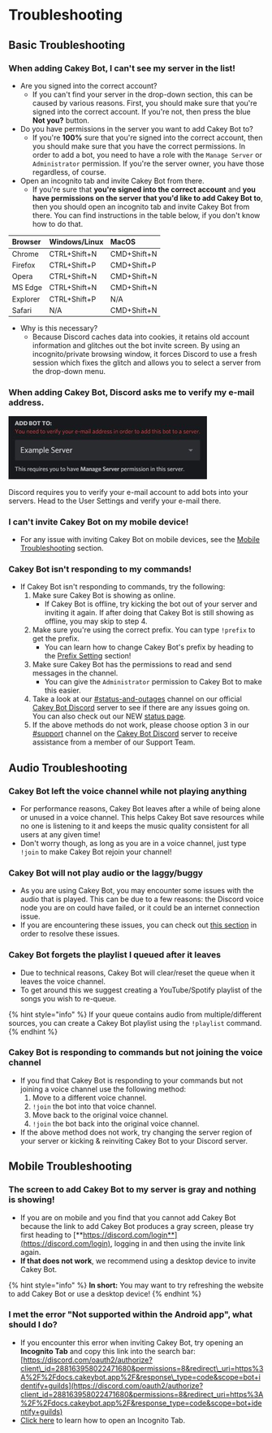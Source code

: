 # Troubleshooting

## Basic Troubleshooting

### When adding Cakey Bot, I can't see my server in the list!

* Are you signed into the correct account?
  * If you can't find your server in the drop-down section, this can be caused by various reasons. First, you should make sure that you're signed into the correct account. If you're not, then press the blue **Not you?** button.
* Do you have permissions in the server you want to add Cakey Bot to?
  *  If you're **100%** sure that you're signed into the correct account, then you should make sure that you have the correct permissions. In order to add a bot, you need to have a role with the `Manage Server` or `Administrator` permission. If you're the server owner, you have those regardless, of course.
* Open an incognito tab and invite Cakey Bot from there.
  *  If you're sure that **you're signed into the correct account** and **you have permissions on the server that you'd like to add Cakey Bot to**, then you should open an incognito tab and invite Cakey Bot from there. You can find instructions in the table below, if you don't know how to do that.

| Browser | Windows/Linux | MacOS |
| :--- | :--- | :--- |
| Chrome | CTRL+Shift+N | CMD+Shift+N |
| Firefox | CTRL+Shift+P | CMD+Shift+P |
| Opera | CTRL+Shift+N | CMD+Shift+N |
| MS Edge | CTRL+Shift+N | CMD+Shift+N |
| Explorer | CTRL+Shift+P | N/A |
| Safari | N/A | CMD+Shift+N |

* Why is this necessary?
  * Because Discord caches data into cookies, it retains old account information and glitches out the bot invite screen. By using an incognito/private browsing window, it forces Discord to use a fresh session which fixes the glitch and allows you to select a server from the drop-down menu.

### When adding Cakey Bot, Discord asks me to verify my e-mail address.

![](../.gitbook/assets/ss5.jpg)

Discord requires you to verify your e-mail account to add bots into your servers. Head to the User Settings and verify your e-mail there.

### I can't invite Cakey Bot on my mobile device!

*  For any issue with inviting Cakey Bot on mobile devices, see the [Mobile Troubleshooting](troubleshooting.md#mobile-troubleshooting) section.

### Cakey Bot isn't responding to my commands!

* If Cakey Bot isn't responding to commands, try the following:
  1. Make sure Cakey Bot is showing as online.
     * If Cakey Bot is offline, try kicking the bot out of your server and inviting it again. If after doing that Cakey Bot is still showing as offline, you may skip to step 4.
  2. Make sure you're using the correct prefix. You can type `!prefix` to get the prefix.
     * You can learn how to change Cakey Bot's prefix by heading to the [Prefix Setting](faq.md#what-is-the-default-prefix-and-how-can-i-change-it) section!
  3. Make sure Cakey Bot has the permissions to read and send messages in the channel.
     * You can give the `Administrator` permission to Cakey Bot to make this easier.
  4. Take a look at our [\#status-and-outages](https://discord.com/channels/408424043482447872/697929149356179516) channel on our official [Cakey Bot Discord](https://discord.gg/Y3VdQAD) server to see if there are any issues going on. You can also check out our NEW [status page](https://cakeybot.statuspage.io/).
  5. If the above methods do not work, please choose option 3 in our [\#support](https://discord.com/channels/408424043482447872/730159265209253908) channel on the [Cakey Bot Discord](https://discord.gg/Y3VdQAD) server to receive assistance from a member of our Support Team.

## Audio Troubleshooting

### Cakey Bot left the voice channel while not playing anything

* For performance reasons, Cakey Bot leaves after a while of being alone or unused in a voice channel. This helps Cakey Bot save resources while no one is listening to it and keeps the music quality consistent for all users at any given time!
* Don't worry though, as long as you are in a voice channel, just type `!join` to make Cakey Bot rejoin your channel!

### Cakey Bot will not play audio or the  laggy/buggy 

* As you are using Cakey Bot, you may encounter some issues with the audio that is played. This can be due to a few reasons: the Discord voice node you are on could have failed, or it could be an internet connection issue.
* If you are encountering these issues, you can check out [this section](faq.md#cakey-bots-music-is-laggy-glitchy-distorted-not-playing) in order to resolve these issues.



### Cakey Bot forgets the playlist I queued after it leaves

* Due to technical reasons, Cakey Bot will clear/reset the queue when it leaves the voice channel.
* To get around this we suggest creating a YouTube/Spotify playlist of the songs you wish to re-queue.

{% hint style="info" %}
If your queue contains audio from multiple/different sources, you can create a Cakey Bot playlist using the `!playlist` command.
{% endhint %}

### Cakey Bot is responding to commands but not joining the voice channel

* If you find that Cakey Bot is responding to your commands but not joining a voice channel use the following method:
  1. Move to a different voice channel.
  2. `!join` the bot into that voice channel.
  3. Move back to the original voice channel.
  4. `!join` the bot back into the original voice channel.
* If the above method does not work, try changing the server region of your server or kicking & reinviting Cakey Bot to your Discord server.

## Mobile Troubleshooting

### The screen to add Cakey Bot to my server is gray and nothing is showing!

* If you are on mobile and you find that you cannot add Cakey Bot because the link to add Cakey Bot produces a gray screen, please try first heading to [**https://discord.com/login**](https://discord.com/login), logging in and then using the invite link again.
* **If that does not work**, we recommend using a desktop device to invite Cakey Bot.

{% hint style="info" %}
**In short:** You may want to try refreshing the website to add Cakey Bot or use a desktop device!
{% endhint %}

### I met the error "Not supported within the Android app", what should I do?

* If you encounter this error when inviting Cakey Bot, try opening an **Incognito Tab** and copy this link into the search bar: [https://discord.com/oauth2/authorize?client\_id=288163958022471680&permissions=8&redirect\_uri=https%3A%2F%2Fdocs.cakeybot.app%2F&response\_type=code&scope=bot+identify+guilds](https://discord.com/oauth2/authorize?client_id=288163958022471680&permissions=8&redirect_uri=https%3A%2F%2Fdocs.cakeybot.app%2F&response_type=code&scope=bot+identify+guilds)
* [Click here](https://support.google.com/chrome/answer/95464) to learn how to open an Incognito Tab.

